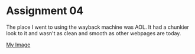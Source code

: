 # Assignment 04
The place I went to using the wayback machine was AOL.
It had a chunkier look to it and wasn't as clean and smooth as other webpages are today.

[My Image](./images/OldAOLwebpage.png)
